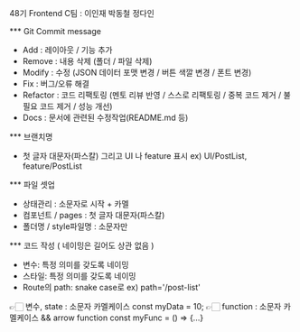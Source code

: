 48기 Frontend C팀 : 이인재 박동철 정다인

<Convention>

\*\*\* Git Commit message

- Add : 레이아웃 / 기능 추가
- Remove : 내용 삭제 (폴더 / 파일 삭제)
- Modify : 수정 (JSON 데이터 포맷 변경 / 버튼 색깔 변경 / 폰트 변경)
- Fix : 버그/오류 해결
- Refactor : 코드 리팩토링 (멘토 리뷰 반영 / 스스로 리팩토링 / 중복 코드 제거 / 불필요 코드 제거 / 성능 개선)
- Docs : 문서에 관련된 수정작업(README.md 등)

\*\*\* 브랜치명

- 첫 글자 대문자(파스칼) 그리고 UI 나 feature 표시 ex) UI/PostList, feature/PostList

\*\*\* 파일 셋업

- 상태관리 : 소문자로 시작 + 카멜
- 컴포넌트 / pages : 첫 글자 대문자(파스칼)
- 폴더명 / style파일명 : 소문자만

\*\*\* 코드 작성 ( 네이밍은 길어도 상관 없음 )

- 변수: 특정 의미를 갖도록 네이밍
- 스타일: 특정 의미를 갖도록 네이밍
- Route의 path: snake case로 ex) path='/post-list'

👉🏻 변수, state : 소문자 카멜케이스 const myData = 10;
👉🏻 function : 소문자 카멜케이스 && arrow function const myFunc = () => {...}
